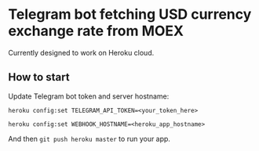# Telegram bot fetching USD currency exchange rate from MOEX

Currently designed to work on Heroku cloud.

## How to start

Update Telegram bot token and server hostname:

`heroku config:set TELEGRAM_API_TOKEN=<your_token_here>`

`heroku config:set WEBHOOK_HOSTNAME=<heroku_app_hostname>`

And then `git push heroku master` to run your app.

